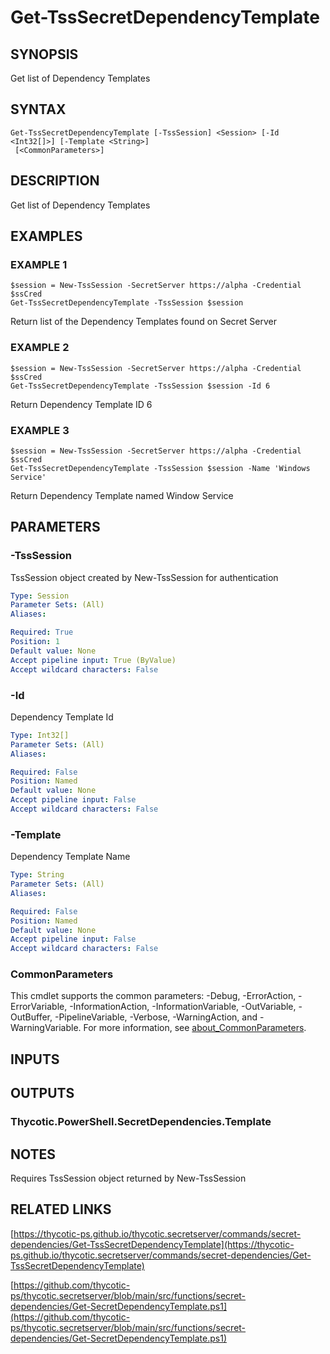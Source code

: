 # Get-TssSecretDependencyTemplate

## SYNOPSIS
Get list of Dependency Templates

## SYNTAX

```
Get-TssSecretDependencyTemplate [-TssSession] <Session> [-Id <Int32[]>] [-Template <String>]
 [<CommonParameters>]
```

## DESCRIPTION
Get list of Dependency Templates

## EXAMPLES

### EXAMPLE 1
```
$session = New-TssSession -SecretServer https://alpha -Credential $ssCred
Get-TssSecretDependencyTemplate -TssSession $session
```

Return list of the Dependency Templates found on Secret Server

### EXAMPLE 2
```
$session = New-TssSession -SecretServer https://alpha -Credential $ssCred
Get-TssSecretDependencyTemplate -TssSession $session -Id 6
```

Return Dependency Template ID 6

### EXAMPLE 3
```
$session = New-TssSession -SecretServer https://alpha -Credential $ssCred
Get-TssSecretDependencyTemplate -TssSession $session -Name 'Windows Service'
```

Return Dependency Template named Window Service

## PARAMETERS

### -TssSession
TssSession object created by New-TssSession for authentication

```yaml
Type: Session
Parameter Sets: (All)
Aliases:

Required: True
Position: 1
Default value: None
Accept pipeline input: True (ByValue)
Accept wildcard characters: False
```

### -Id
Dependency Template Id

```yaml
Type: Int32[]
Parameter Sets: (All)
Aliases:

Required: False
Position: Named
Default value: None
Accept pipeline input: False
Accept wildcard characters: False
```

### -Template
Dependency Template Name

```yaml
Type: String
Parameter Sets: (All)
Aliases:

Required: False
Position: Named
Default value: None
Accept pipeline input: False
Accept wildcard characters: False
```

### CommonParameters
This cmdlet supports the common parameters: -Debug, -ErrorAction, -ErrorVariable, -InformationAction, -InformationVariable, -OutVariable, -OutBuffer, -PipelineVariable, -Verbose, -WarningAction, and -WarningVariable. For more information, see [about_CommonParameters](http://go.microsoft.com/fwlink/?LinkID=113216).

## INPUTS

## OUTPUTS

### Thycotic.PowerShell.SecretDependencies.Template
## NOTES
Requires TssSession object returned by New-TssSession

## RELATED LINKS

[https://thycotic-ps.github.io/thycotic.secretserver/commands/secret-dependencies/Get-TssSecretDependencyTemplate](https://thycotic-ps.github.io/thycotic.secretserver/commands/secret-dependencies/Get-TssSecretDependencyTemplate)

[https://github.com/thycotic-ps/thycotic.secretserver/blob/main/src/functions/secret-dependencies/Get-SecretDependencyTemplate.ps1](https://github.com/thycotic-ps/thycotic.secretserver/blob/main/src/functions/secret-dependencies/Get-SecretDependencyTemplate.ps1)

